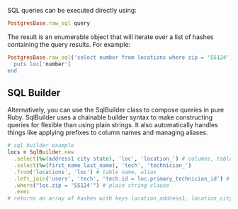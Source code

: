 SQL queries can be executed directly using: 

```ruby
PostgresBase.raw_sql query
```

The result is an enumerable object that will iterate over a list of hashes containing the query results. For example:

```ruby
PostgresBase.raw_sql('select number from locations where zip = '55124').each do |loc|
  puts loc['number']
end
```

## SQL Builder

Alternatively, you can use the SqlBuilder class to compose queries in pure Ruby. SqlBuilder uses a chainable builder syntax to make constructing queries for flexible than using plain strings. It also automatically handles things like applying prefixes to column names and managing aliases.

```ruby
# sql builder example
locs = SqlBuilder.new
  .select(%w(address1 city state), 'loc', 'location_') # columns, table alias, prefix
  .select(%w(first_name last_name), 'tech', 'technician_') 
  .from('locations', 'loc') # table name, alias
  .left_join('users', 'tech', 'tech.id = loc.primary_technician_id') # table name, alias, clause
  .where("loc.zip = '55124'") # plain string clause
  .exec
# returns an array of hashes with keys location_address1, location_city, location_state, technician_first_name, technician_last_name
```




